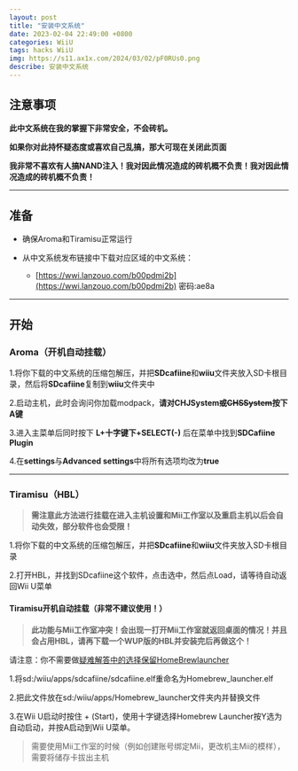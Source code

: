 ```yaml
---
layout: post
title: "安装中文系统"
date: 2023-02-04 22:49:00 +0800
categories: WiiU
tags: hacks WiiU
img: https://s11.ax1x.com/2024/03/02/pF0RUs0.png
describe: 安装中文系统
---
```


## 注意事项

**此中文系统在我的掌握下非常安全，不会砖机。**

**如果你对此持怀疑态度或喜欢自己乱搞，那大可现在关闭此页面**

**我非常不喜欢有人搞NAND注入！我对因此情况造成的砖机概不负责！我对因此情况造成的砖机概不负责！**

<hr />

## 准备

- 确保Aroma和Tiramisu正常运行 

- 从中文系统发布链接中下载对应区域的中文系统：
  - [https://wwi.lanzouo.com/b00pdmi2b](https://wwi.lanzouo.com/b00pdmi2b) 密码:ae8a

<hr />

## 开始

### Aroma（开机自动挂载）

1.将你下载的中文系统的压缩包解压，并把**SDcafiine**和**wiiu**文件夹放入SD卡根目录，然后将**SDcafiine**复制到**wiiu**文件夹中

2.启动主机，此时会询问你加载modpack，**请对CHJSystem~~或CHSSystem~~按下A键**

3.进入主菜单后同时按下 **L+十字键下+SELECT(-)** 后在菜单中找到**SDCafiine Plugin**

4.在**settings**与**Advanced settings**中将所有选项均改为**true**

<hr />

### Tiramisu（HBL）

> **需注意此方法进行挂载在进入主机设置和Mii工作室以及重启主机以后会自动失效，部分软件也会受限！**

1.将你下载的中文系统的压缩包解压，并把**SDcafiine**和**wiiu**文件夹放入SD卡根目录

2.打开HBL，并找到SDcafiine这个软件，点击选中，然后点Load，请等待自动返回Wii U菜单


#### Tiramisu开机自动挂载（非常不建议使用！）

> **此功能与Mii工作室冲突！会出现一打开Mii工作室就返回桌面的情况！并且会占用HBL，请再下载一个WUP版的HBL并安装完后再做这个！**

请注意：你不需要做[疑难解答中的选择保留HomeBrewlauncher](https://wiiu.1919810.com/wiiu/2023/02/05/QA.html#tiramisu%E5%B8%B8%E8%A7%81%E9%94%99%E8%AF%AF)

1.将sd:/wiiu/apps/sdcafiine/sdcafiine.elf重命名为Homebrew_launcher.elf

2.把此文件放在sd:/wiiu/apps/Homebrew_launcher文件夹内并替换文件

3.在Wii U启动时按住 + (Start)，使用十字键选择Homebrew Launcher按Y选为自动启动，并按A启动到Wii U菜单。

> 需要使用Mii工作室的时候（例如创建账号绑定Mii，更改机主Mii的模样），需要将储存卡拔出主机
